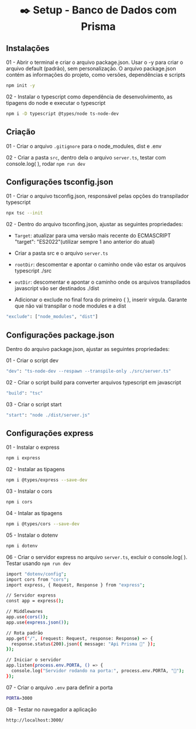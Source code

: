 <h1 align="center">✒️ Setup - Banco de Dados com Prisma</h1>

## Instalações

01 - Abrir o terminal e criar o arquivo package.json. Usar o -y para criar o arquivo default (padrão), sem personalização. O arquivo package.json contém as informações do projeto, como versões, dependências e scripts

```bash
npm init -y
```

02 - Instalar o typescript como dependência de desenvolvimento, as tipagens do node e executar o typescript

```bash
npm i -D typescript @types/node ts-node-dev
```

## Criação

01 - Criar o arquivo `.gitignore` para o node_modules, dist e .env

02 - Criar a pasta `src`, dentro dela o arquivo `server.ts`, testar com console.log( ), rodar `npm run dev `

## Configurações tsconfig.json

01 - Criar o arquivo tsconfig.json, responsável pelas opções do transpilador typescript

```bash
npx tsc --init
```

02 - Dentro do arquivo tsconfing.json, ajustar as seguintes propriedades:

- `Target`: atualizar para uma versão mais recente do ECMASCRIPT "target": "ES2022"(utilizar sempre 1 ano anterior do atual)

- Criar a pasta src e o arquivo `server.ts`
- `rootDir`: descomentar e apontar o caminho onde vão estar os arquivos typescript ./src

- `outDir`: descomentar e apontar o caminho onde os arquivos transpilados javascript vão ser destinados ./dist

- Adicionar o exclude no final fora do primeiro { }, inserir vírgula. Garante que não vai transpilar o node modules e a dist

```bash
"exclude": ["node_modules", "dist"]
```

## Configurações package.json

Dentro do arquivo package.json, ajustar as seguintes propriedades:

01 - Criar o script dev

```bash
"dev": "ts-node-dev --respawn --transpile-only ./src/server.ts"
```

02 - Criar o script build para converter arquivos typescript em javascript

```bash
"build": "tsc"
```

03 - Criar o script start

```bash
"start": "node ./dist/server.js"
```

## Configurações express

01 - Instalar o express

```bash
npm i express
```

02 - Instalar as tipagens

```bash
npm i @types/express --save-dev
```

03 - Instalar o cors

```bash
npm i cors
```

04 - Intalar as tipagens

```bash
npm i @types/cors --save-dev
```

05 - Instalar o dotenv

```bash
npm i dotenv
```

06 - Criar o servidor express no arquivo `server.ts`, excluir o console.log( ). Testar usando `npm run dev`

```bash
import "dotenv/config";
import cors from "cors";
import express, { Request, Response } from "express";

// Servidor express
const app = express();

// Middlewares
app.use(cors());
app.use(express.json());

// Rota padrão
app.get("/", (request: Request, response: Response) => {
  response.status(200).json({ message: "Api Prisma 💛" });
});

// Iniciar o servidor
app.listen(process.env.PORTA, () => {
  console.log("Servidor rodando na porta:", process.env.PORTA, "💛");
});
```

07 - Criar o arquivo `.env` para definir a porta

```bash
PORTA=3000
```

08 - Testar no navegador a aplicação

```bash
http://localhost:3000/
```
